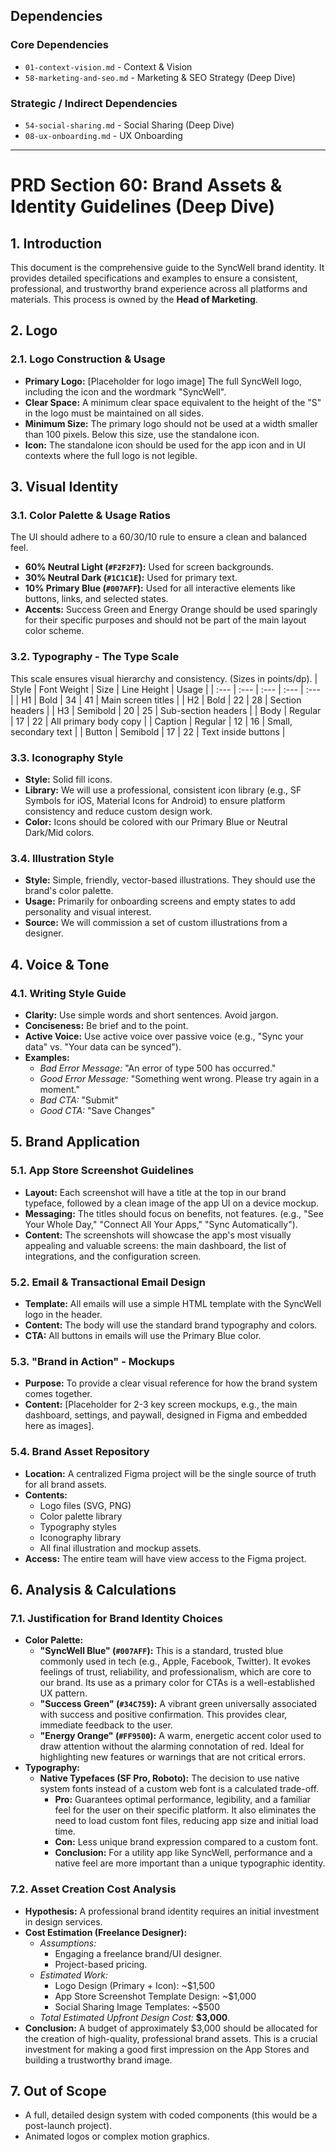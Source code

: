 ## Dependencies

### Core Dependencies
- `01-context-vision.md` - Context & Vision
- `58-marketing-and-seo.md` - Marketing & SEO Strategy (Deep Dive)

### Strategic / Indirect Dependencies
- `54-social-sharing.md` - Social Sharing (Deep Dive)
- `08-ux-onboarding.md` - UX Onboarding

---

# PRD Section 60: Brand Assets & Identity Guidelines (Deep Dive)

## 1. Introduction
This document is the comprehensive guide to the SyncWell brand identity. It provides detailed specifications and examples to ensure a consistent, professional, and trustworthy brand experience across all platforms and materials. This process is owned by the **Head of Marketing**.

## 2. Logo

### 2.1. Logo Construction & Usage
-   **Primary Logo:** [Placeholder for logo image] The full SyncWell logo, including the icon and the wordmark "SyncWell".
-   **Clear Space:** A minimum clear space equivalent to the height of the "S" in the logo must be maintained on all sides.
-   **Minimum Size:** The primary logo should not be used at a width smaller than 100 pixels. Below this size, use the standalone icon.
-   **Icon:** The standalone icon should be used for the app icon and in UI contexts where the full logo is not legible.

## 3. Visual Identity

### 3.1. Color Palette & Usage Ratios
The UI should adhere to a 60/30/10 rule to ensure a clean and balanced feel.
-   **60% Neutral Light (`#F2F2F7`):** Used for screen backgrounds.
-   **30% Neutral Dark (`#1C1C1E`):** Used for primary text.
-   **10% Primary Blue (`#007AFF`):** Used for all interactive elements like buttons, links, and selected states.
-   **Accents:** Success Green and Energy Orange should be used sparingly for their specific purposes and should not be part of the main layout color scheme.

### 3.2. Typography - The Type Scale
This scale ensures visual hierarchy and consistency. (Sizes in points/dp).
| Style | Font Weight | Size | Line Height | Usage |
| :--- | :--- | :--- | :--- | :--- |
| H1 | Bold | 34 | 41 | Main screen titles |
| H2 | Bold | 22 | 28 | Section headers |
| H3 | Semibold | 20 | 25 | Sub-section headers |
| Body | Regular | 17 | 22 | All primary body copy |
| Caption | Regular | 12 | 16 | Small, secondary text |
| Button | Semibold | 17 | 22 | Text inside buttons |

### 3.3. Iconography Style
-   **Style:** Solid fill icons.
-   **Library:** We will use a professional, consistent icon library (e.g., SF Symbols for iOS, Material Icons for Android) to ensure platform consistency and reduce custom design work.
-   **Color:** Icons should be colored with our Primary Blue or Neutral Dark/Mid colors.

### 3.4. Illustration Style
-   **Style:** Simple, friendly, vector-based illustrations. They should use the brand's color palette.
-   **Usage:** Primarily for onboarding screens and empty states to add personality and visual interest.
-   **Source:** We will commission a set of custom illustrations from a designer.

## 4. Voice & Tone

### 4.1. Writing Style Guide
-   **Clarity:** Use simple words and short sentences. Avoid jargon.
-   **Conciseness:** Be brief and to the point.
-   **Active Voice:** Use active voice over passive voice (e.g., "Sync your data" vs. "Your data can be synced").
-   **Examples:**
    -   *Bad Error Message:* "An error of type 500 has occurred."
    -   *Good Error Message:* "Something went wrong. Please try again in a moment."
    -   *Bad CTA:* "Submit"
    -   *Good CTA:* "Save Changes"

## 5. Brand Application

### 5.1. App Store Screenshot Guidelines
-   **Layout:** Each screenshot will have a title at the top in our brand typeface, followed by a clean image of the app UI on a device mockup.
-   **Messaging:** The titles should focus on benefits, not features. (e.g., "See Your Whole Day," "Connect All Your Apps," "Sync Automatically").
-   **Content:** The screenshots will showcase the app's most visually appealing and valuable screens: the main dashboard, the list of integrations, and the configuration screen.

### 5.2. Email & Transactional Email Design
-   **Template:** All emails will use a simple HTML template with the SyncWell logo in the header.
-   **Content:** The body will use the standard brand typography and colors.
-   **CTA:** All buttons in emails will use the Primary Blue color.

### 5.3. "Brand in Action" - Mockups
-   **Purpose:** To provide a clear visual reference for how the brand system comes together.
-   **Content:** [Placeholder for 2-3 key screen mockups, e.g., the main dashboard, settings, and paywall, designed in Figma and embedded here as images].

### 5.4. Brand Asset Repository
-   **Location:** A centralized Figma project will be the single source of truth for all brand assets.
-   **Contents:**
    -   Logo files (SVG, PNG)
    -   Color palette library
    -   Typography styles
    -   Iconography library
    -   All final illustration and mockup assets.
-   **Access:** The entire team will have view access to the Figma project.

## 6. Analysis & Calculations
### 7.1. Justification for Brand Identity Choices
-   **Color Palette:**
    -   **"SyncWell Blue" (`#007AFF`):** This is a standard, trusted blue commonly used in tech (e.g., Apple, Facebook, Twitter). It evokes feelings of trust, reliability, and professionalism, which are core to our brand. Its use as a primary color for CTAs is a well-established UX pattern.
    -   **"Success Green" (`#34C759`):** A vibrant green universally associated with success and positive confirmation. This provides clear, immediate feedback to the user.
    -   **"Energy Orange" (`#FF9500`):** A warm, energetic accent color used to draw attention without the alarming connotation of red. Ideal for highlighting new features or warnings that are not critical errors.
-   **Typography:**
    -   **Native Typefaces (SF Pro, Roboto):** The decision to use native system fonts instead of a custom web font is a calculated trade-off.
        -   **Pro:** Guarantees optimal performance, legibility, and a familiar feel for the user on their specific platform. It also eliminates the need to load custom font files, reducing app size and initial load time.
        -   **Con:** Less unique brand expression compared to a custom font.
        -   **Conclusion:** For a utility app like SyncWell, performance and a native feel are more important than a unique typographic identity.

### 7.2. Asset Creation Cost Analysis
-   **Hypothesis:** A professional brand identity requires an initial investment in design services.
-   **Cost Estimation (Freelance Designer):**
    -   *Assumptions:*
        -   Engaging a freelance brand/UI designer.
        -   Project-based pricing.
    -   *Estimated Work:*
        -   Logo Design (Primary + Icon): ~$1,500
        -   App Store Screenshot Template Design: ~$1,000
        -   Social Sharing Image Templates: ~$500
    -   *Total Estimated Upfront Design Cost:* **$3,000**.
-   **Conclusion:** A budget of approximately $3,000 should be allocated for the creation of high-quality, professional brand assets. This is a crucial investment for making a good first impression on the App Stores and building a trustworthy brand image.

## 7. Out of Scope
-   A full, detailed design system with coded components (this would be a post-launch project).
-   Animated logos or complex motion graphics.
